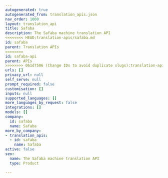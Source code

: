 ```yaml
---
autogenerated: true
autogenerated_from: translation_apis.json
nav_order: 1000
layout: translation_api
title: Safaba
description: The Safaba machine translation API
<<<<<<<< HEAD:translation-apis/safaba.md
id: safaba
parent: Translation APIs
========
id: safaba-api
parent: APIs
>>>>>>>> 061d7506 (Change IDs to avoid duplicate slugs):translation-apis/safaba-api.md
urls: []
privacy_url: null
self_serve: null
prompt_required: false
customisation: []
inputs: null
supported_languages: []
more_languages_by_request: false
integrations: []
models: []
company:
  id: safaba
  name: Safaba
more_by_company:
- translation_apis:
  - id: safaba
    name: Safaba
active: false
seo:
  name: The Safaba machine translation API
  type: Product

---
```


